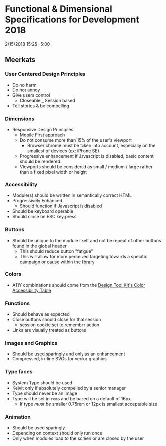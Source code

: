 
# Functional & Dimensional Specifications for Development 2018
2/15/2018 15:25 -5:00

## Meerkats

### User Centered Design Principles
* Do no harm
* Do not annoy
* Give users control
    - Closeable
    _ Session based
* Tell stories & be compelling

### Dimensions
* Responsive Design Principles
    - Mobile First approach
    - Do not consume more than 15% of the user's viewport
        * Browser chrome must be taken into account, especially on the smallest of devices (ex: iPhone SE)
    - Progressive enhancement if Javascript is disabled, basic content should be rendered.
    - Viewports should be considered as small / medium / large rather than a fixed pixel width or height
    
### Accessibility
* Module(s) should be written in semantically correct HTML
* Progressively Enhanced
    - Should function if Javascript is disabled
* Should be keyboard operable
* Should close on ESC key press

### Buttons
* Should be unique to the module itself and not be repeat of other buttons found in the global header
    - This should reduce button "fatigue"
    - This will allow for more perceived targeting towards a specific campaign or cause within the library 

### Colors
* A11Y combinations should come from the [Design Tool Kit's Color Accessibility Table](https://nypl.github.io/design-toolkit/sections/color-a11y.html)

### Functions
* Should behave as expected
* Close buttons should close for that session
    - session cookie set to remember action
* Links are visually treated as buttons

### Images and Graphics
* Should be used sparingly and only as an enhancement
* Compressed, in-line SVGs for vector graphics

### Type faces
* System Type should be used
* Keivit only if absolutely compelled by a senior manager
* Type should never be an image
* Type will be set in `rem`s and be based on a default of 16px. 
    - If type _must be_ smaller 0.75rem or 12px is smallest acceptable size 

### Animation
* Should be used sparingly
* Depending on context should only run once
* Only when modules load to the screen or are closed by the user
